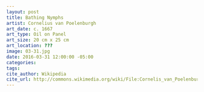 ```yaml
---
layout: post
title: Bathing Nymphs
artist: Cornelius van Poelenburgh
art_date: c. 1667
art_type: Oil on Panel
art_size: 20 cm x 25 cm
art_location: ???
image: 03-31.jpg
date: 2016-03-31 12:00:00 -05:00
categories:
tags:
cite_author: Wikipedia
cite_url: http://commons.wikimedia.org/wiki/File:Cornelis_van_Poelenburch_Badende_Nymphen.jpg
---
```

